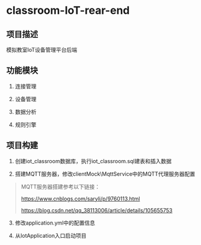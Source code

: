 # classroom-IoT-rear-end

## 项目描述

模拟教室IoT设备管理平台后端

## 功能模块

1. 连接管理

2. 设备管理

3. 数据分析

4. 规则引擎

## 项目构建

1. 创建iot_classroom数据库，执行iot_classroom.sql建表和插入数据

2. 搭建MQTT服务器，修改clientMock\\MqttService中的MQTT代理服务器配置

> MQTT服务器搭建参考以下链接：
>
> https://www.cnblogs.com/saryli/p/9760113.html
>
> https://blog.csdn.net/qq_38113006/article/details/105655753

3. 修改application.yml中的配置信息

4. 从IotApplication入口启动项目
